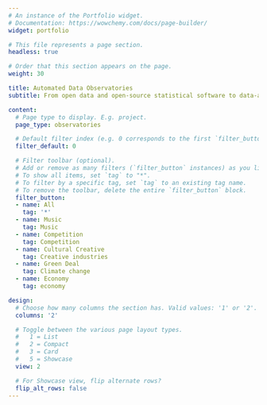 ```yaml
---
# An instance of the Portfolio widget.
# Documentation: https://wowchemy.com/docs/page-builder/
widget: portfolio

# This file represents a page section.
headless: true

# Order that this section appears on the page.
weight: 30

title: Automated Data Observatories
subtitle: From open data and open-source statistical software to data-as-service.

content:
  # Page type to display. E.g. project.
  page_type: observatories

  # Default filter index (e.g. 0 corresponds to the first `filter_button` instance below).
  filter_default: 0

  # Filter toolbar (optional).
  # Add or remove as many filters (`filter_button` instances) as you like.
  # To show all items, set `tag` to "*".
  # To filter by a specific tag, set `tag` to an existing tag name.
  # To remove the toolbar, delete the entire `filter_button` block.
  filter_button:
  - name: All
    tag: '*'
  - name: Music
    tag: Music
  - name: Competition
    tag: Competition
  - name: Cultural Creative
    tag: Creative industries
  - name: Green Deal
    tag: Climate change
  - name: Economy
    tag: economy

design:
  # Choose how many columns the section has. Valid values: '1' or '2'.
  columns: '2'

  # Toggle between the various page layout types.
  #   1 = List
  #   2 = Compact
  #   3 = Card
  #   5 = Showcase
  view: 2

  # For Showcase view, flip alternate rows?
  flip_alt_rows: false
---
```


<!-- … 
<table>
<colgroup>
<col style="width: 25%" />
<col style="width: 25%" />
<col style="width: 25%" />
<col style="width: 25%" />
</colgroup>
<tbody>
<tr class="odd">
<td style="text-align: center;">{{< figure src="/icons/dmo_avatar.png" caption="[Digital](/observatories/music/)</br>[Music Observatory](/observatories/music/)</br>Our first observatory, with seven years of data sharing history, a model for the European Music Observatory.</br></br>" numbered="false" >}}</td>
<td style="text-align: center;">{{< figure src="/icons/cdo_avatar.png" caption="[Competition Data Observatory](/observatories/competition/)</br>Our youngest, early-stage prototype observatory for computation antitrust.</br></br></br></br>" numbered="false" >}}</td>
<td style="text-align: center;">{{< figure src="/icons/gdo_avatar.png" caption="[Green Deal Data Observatory](/observatories/greendeal/)</br>An ambitious project to connect environmental sensory data, political and policy survey data with socio-economic indicators." numbered="false" >}}</td>
<td style="text-align: center;">{{< figure src="/icons/edo_avatar.png" caption="[Economy Data Observatory](/observatories/economy/)</br>An incubator for socio-economic data observatories. Its first offspring is the Competition Data Observatory.</br></br>" numbered="false" >}}</td>
</tr>
</tbody>
</table>
--> 
